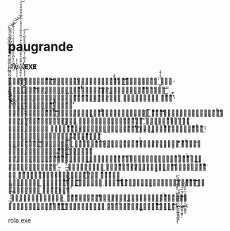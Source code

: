 # paugrande
l̴̢͇͎͓͉̗̫̜͓͓̫͈̩̖̹̬͚̙̱̙̰̦̗͌̎̃̔͐͊́̈͐͋́̈̀͆͂̋͆̎͑̒͑̈͒̏̃͜͜͠͝͝ḯ̴̡̢̢̛̛̹͉̟̱̜̜̹̬̣̺͉̣͉͓̭̪̺̭̝̪͖̤̈́̐̊̍͛͌̐͋̊̂̈́͆̓̂̃̂̈́͂̆̋͘͘͜ͅn̸̛͔͒͂̈́̋̀͆̑̋̄̂̐͋̋̊̉̾̑͗͗̓̍̈́̀͋͋͛̕͘̚͝͝͝͝d̸̜̖̹̠̗̒͐̾ͅơ̶̧̲̲̖̫͎̣̼̙̬̹̰͙͒̀͌̄̃̈̀̐̃̀̌̌̈̅̈̑̔̂̈́̿͑̊͂̄̒̾̆̆̽̔͆̓̓̑̌͌̈̂̉̆̓̚̕͘̚͘͜͜͝͝.̸̢̡̢̡̢̧̛̰̳̦̥̩̲̲͙͕͈͔̻͉̭̮͔̙̼̮̲͍͙̩̣̞̖̱̖̲̯͕̠̎̈̂̓͂͆̇̇̽̍͆͂̽͒͒̅́̄̎̎͆̀̈̒̏͜͝ͅͅ𝐄⃥⃒̸𝐗⃥⃒̸𝐄⃥⃒̸



ㅤ̶̶̸̞̱̤̜̜́̒̃̀̋͐ͬͫ͋̅͘͘͜͡͞͝ㅤ̸̸̧̢͇̻͔̪̭͉̞ͬ̉̊̓͜ㅤ̴̧̼̙̜̞̪͎̭̖͉̂̓̆̏̊̂ͯ̀̒ͪ̉̊̀͑̈̍̎̃ͪ͢͟͝͞͡ㅤ̴̡̝͕̖̳̮̉͒̐́́_̨̪̍ͤ͒̉̃̾̕ㅤ̹̝̓ㅤ̴̭͖̪͈̭̪̻̂͌ͪ̓͌͝ͅㅤ̸̧̨̝̫̜̩͖̳̘͕͖̪͖̞̗͎́̊͊́ͪ̀́̃ͬ̉̊ͭͭ̒̚ͅㅤ̙̓̉͡ㅤ̷̸̶̨̛̖͈̜̗̹̟̙̻͓̾̎̊̂͂ͦ̀͒ͯ̑̔ͨ̇̾̽̌̾̈͘͢͞͡ㅤ_͓ㅤ͕͖ͩ̈́̋͜ㅤ̢̢̢̨̡̙̗̟̲̝͉̦̥̪̯̭͓̩͒̈́͌̾ͪ̐͛̄͋ͣ̐ͮ̔̂̕͢ㅤ̧̡͕̈́ͬ̊ㅤ̴̛̤̤̭͕̣̗̝̹͖̺̪̙̻̲̟̣̽̆̏ͬ̅̌ͯ͑ͦ͒̅ͯͭ̌̓ͣㅤ̸̢̛̗͙͔͎̥͖̪̘̞͚͇̬̭̩͖ͮ̔̐ͤͬͦ̉̈́ͫͯ́ͣͧ̊ͤ̊͗̈͘̕͢͢͢͞ㅤ̡̙̟ͩ̿ͭ͘ㅤ̵̷̡̭̺̥͇̪̠̩̦̑ͦ͐͆̿̇̊ͯ̇̎͟͝͡͞͠ㅤ̶̡̡̨̫̲̲̖͓̟͓͖̘̺̈͑̉ͯ́̊́͝ͅㅤ̴̵̵̟̺͍̼̙̖̫̮̣͍̜͋ͫ̂̔͒̌ͬͩ̐ͪͦ͌̊ͮ̉ͯ̊̕̕͝ㅤ̵̴̵̧̩̭̞̰̥͕̼̮͙̝͕̰ͯ̀̆̌̎̃͌ͭ͘͜͠ͅㅤ̶̴̧̛͙͔̹̦̬̬͎̖͇͕̼̼̹͆ͮ͒͋̈́̔̔̀̋̾̇́̃ͮ̿̕̚͜͢͢͠ㅤ̸̷̵̳̣̙̯̰̳̯̱̱̗̪͈̱̟̂̋̿ͧ̅ͭ̆̃ͩͣ̏̂̚̚͘͡͞_̅ͪͩ̓͞͡ͅㅤ̨̩̻͖̝̯͇̘̂̀ͪͩ̓͊̍́̀̋ͭ̑͘͘͢ͅㅤ͈͆ㅤ̵̴̵̨̧̫̯̭̱̝̤̣̲̥̯̜͎̩̌͑͐̌ͩ̎̃ͧͫ̈́̏̒̕͜ㅤ̸̴̶̴̡͖̜̮͖̩͍̯̠̦͚̺͎̒̒͆̅ͭ̃͆̈́͆͊̓͆ͭ͗̀̾̕͟͢͝͞ͅㅤ̷̵̧̨͔̗͉͈͙̗̜̲ͨͯͪ̿͠ㅤ̲̬̩̼͕̖͈́̔ͧ̂̏͆͌́̔ͧ̽ͪ̕͜͠ㅤ̵̶̢̧͔̰̭̯̳͓̺͙̯̭̥̥͙̻̱̪ͤ́̇̇̾͊̇̿̎̓̍͌͌ͨͨͮ͆́͂̔̕͜ㅤ̧̜̇͂͌ㅤ̨͓̞͖̹̖̱͕ͨ̃͗̃͆̂̅̆̾͌̒̓̀͘͜͟͡͝͠ㅤ̶̷̶̨͎͙͎̰̜͇̘̥͖̹̣͚̗̦̩͛̆ͬ͛̄̇̆̊̐ͭ̍̅̂̿ͥͯ̈́ͣ̋͘̕͠͞ㅤ̸̨͙̭͍̟͉̘̼͉̦͎̞͒̋̈́̒̏̋̓̄̀͌ͣ̌̀ͥ̾͞ㅤ̴̵̸̡̛̗͓̝͙̘̲͇̱̣ͣ̓ͣ͋̓̅͐ͮͨ͑̇ͯ̂́̅ͪ̀̍̃̅͝ͅㅤ̵̵̵̨̫̘̤͇̩̼̜̭̙̫̀ͧͨ̌ͨ̓̈́ͩͧ̆ͫ̌ͯ̾ͣ̂ͥ͑̾̓͘͟͜͠͞ͅㅤ̷͕̬̠̜̆̽̈́̉̐ͥㅤ̵̨̛̥̞̘͇̥͔͍̙̘͍̙͈̩̬͈̭͊ͪ̎ͫ͌̽͒̇̉ͧ̈́̐ͩ̄̌ͧͥ̾̒̕͟ㅤ̵̶̵̨͈͉͖̜͚̜̞̹̞̙̖͎͒̅ͣͣ̋͌ͭ̀͋ͥ̔̆̕͘͞ㅤ̢̖͔̰̖̝̭͍̲͔̩͍̰̬̱̪̬́͗ͪͬ̈́̍̍ͮ́͛̈̆͌̍͆̀ͪ͒̏̅̚͟͜͟ͅㅤ̸̧̭̹̪͙̥̠̦͖̯͙̤̱͙̹̜̀͂̓̈́͆̄͘͟͠ͅ_̵̴̹̹̫̗̖̠̹̯̠̏̒͑̔͋̑̿ㅤ_̶̶̡͎̦͕̠͉͔͚̳̯͓͉͉̺͕́̏̃͋̇͊́ͪ̒̐́ͨ̅̾̆͘͠͝͡ㅤ̴̡̡̢̛̼̘̼̜͙͍̣͕̪̤̬̮̹̂͌ͬ͑̆̄ͥͩ̎̉̎͋̓̅͠ㅤ̷̸̡̧̧͚̠̟̝̥͎͎͇͔̝̫͖̘̖͛͆͗̊ͪ̈́̾̒̽̒̇̂̍͢ㅤ̺ͮ̆ͧ͒̏ㅤͤͫ̉ㅤ̰͇̣̙ͥ̈́́͛ͮ̐͋͆͞ㅤ̼͉͕̏̓̀̀ͦ̽̏͗̀͑̎̕͠ㅤ͈̜̆̓̚̕ㅤ̶̡̡͖̼̦͈̖̹̰̆ͩ̊͗͂͜ㅤ̨̛̭̱̣̒ͪ̈͊̐͋̃̍ͨ̚̚ㅤ̴̵̨͈̭̥̜̥̤͎͉̣͙̩͕̥͎̺̘̟͇̥͚͐́́̀̀̈́͆̇͗ͪ̈́͒̿̾̍́̇̀͟͜͠͡͠ͅㅤ̧̻̯͚̻̮͇̣̫̰̒̉̇̍͗͑ͮ̈́̉̄̀͐̓͠͡ㅤ̧͚̝͆ͣ̐͢ㅤ̴̳͈̗͉̤͍͍̱̪̝̖̱̝̼̩̍̀͑̃ͤͫ͑͛̒̉͛̓̉̊͋͊͛̉ͪ̚͢͢͞͞͠͡͠ㅤ̝ㅤ̵̴̢̡̛͕̞̜̰͓̣͇̐͒̒̿͂͑ͩ̿̓͊̀̕͢ㅤ̠͈͇̝͛͑̀̏_̴͓̪͔͂̽ͨ́ͬ̔͒̐͢͟ㅤ̵̧̧̨̹̳̦̦̖̹̹͇̞̱̰̱̯̺̣̣̲͚ͪ̾̉͂ͤ́̿͊̓ͣ̔͂̒́̎̑ͥ͒̍ͭ̊͘͟͠͠ㅤ̪̒͜ㅤ̸̶̢̢̨̨̱͉͚̠͓̪̟̼̙̟̩͙̞ͩ́́ͬ̉̿͐ͯͣͣ͒̀̑̅͒̅̎̂͋͌ͅㅤ̢̢̧̠̪̦̼̞̬̦̱͚̮̖͙͙̯̓̊́ͪ̊ͦ͑̅̐ͤ͂̓ͧ̉͗̏ͬ́̈̈́̏͂͋̋̏ͦ͜͟͠ㅤ̴̧̢̩̥̪͎̝̰̦̠͚̘̣̃̾̉́̍̃́̉̿̄̀̂ͪ͘̚̚̚͞ͅㅤ̸̧̹͇͇̦͔͖̼̲̠͓̄͛̆̈́̅ͤ͐̄́͛̏́́ͥ͒ͩͫ̃͢͡ㅤ̶͍̭͖̜͙̓ͯͯ͂͡͡.̴̷̢̰͖̜̘̘͍͍̟̙̩̓̄́ͣ͋̅ͭ͊ͥ̽̎͂͌ͯ̿ͪ̂̕͜͞ͅe̴̦̮̫̠̙̭͈̦͓ͫͬ̐͋͂ͯ͌͒͟͞x̷̵̶̼̯̗͖̱̥̣̣̌̒͐̔́̑ͬ̉̅̑͗͘̕͟͟͞e̴̛͖͇̫̗ͭͭ̽̆̍̃̽͑̅̈͋̏́̀͝ͅ





rola.exe
